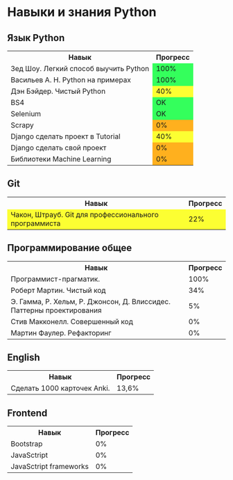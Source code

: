 Навыки и знания Python
======================

Язык Python
----------------------
<table>
  <th>Навык</th>
  <th>Прогресс</th>
  <tr>
    <td>Зед Шоу. Легкий способ выучить Python</td>
    <td bgcolor="#34ff5c">100%</td>
  </tr>
  <tr>
    <td>Васильев А. Н. Python на примерах</td>
    <td bgcolor="#34ff5c">100%</td>
  </tr>
  <tr>
    <td>Дэн Бэйдер. Чистый Python</td>
    <td bgcolor="#fcff32">40%</td>
  </tr>
  <tr>
    <td>BS4</td>
    <td bgcolor="#34ff5c">OK</td>
  </tr>
  <tr>
    <td>Selenium</td>
    <td bgcolor="#34ff5c">OK</td>
  </tr>
   <tr>
    <td>Scrapy</td>
    <td bgcolor="#ffb01e">0%</td>
  </tr>
  <tr>
    <td>Django сделать проект в Tutorial</td>
    <td bgcolor="#fcff32">40%</td>
  </tr>
  <tr>
    <td>Django сделать свой проект</td>
    <td bgcolor="#ffb01e">0%</td>
  </tr>
  <tr>
    <td>Библиотеки Machine Learning</td>
    <td bgcolor="#ffb01e">0%</td>
  </tr>
</table>

Git
-------------------
<table>
  <th>Навык</th>
  <th>Прогресс</th>
  <tr bgcolor="#fcff32">
    <td>Чакон, Штрауб. Git для профессионального программиста</td>
    <td>22%</td>
  </tr>
</table>

Программирование общее
----------------------
<table>
  <th>Навык</th>
  <th>Прогресс</th>
  <tr>
    <td>Программист-прагматик.</td>
    <td>100%</td>
  </tr>
  <tr>
    <td>Роберт Мартин. Чистый код</td>
    <td>34%</td>
  </tr>
  <tr>
    <td>Э. Гамма, Р. Хельм, Р. Джонсон, Д. Влиссидес. Паттерны проектирования</td>
    <td>5%</td>
  </tr>
  <tr>
    <td>Стив Макконелл. Совершенный код</td>
    <td>0%</td>
  </tr>
  <tr>
    <td>Мартин Фаулер. Рефакторинг</td>
    <td>0%</td>
  </tr>
</table>

English
----------------------
<table>
  <th>Навык</th>
  <th>Прогресс</th>
  <tr>
    <td>Сделать 1000 карточек Anki.</td>
    <td>13,6%</td>
  </tr>
</table>

Frontend
----------------------
<table>
  <th>Навык</th>
  <th>Прогресс</th>
  <tr>
    <td>Bootstrap</td>
    <td>0%</td>
  </tr>
  <tr>
    <td>JavaSctript</td>
    <td>0%</td>
  </tr>
  <tr>
    <td>JavaSctript frameworks</td>
    <td>0%</td>
  </tr>
</table>

